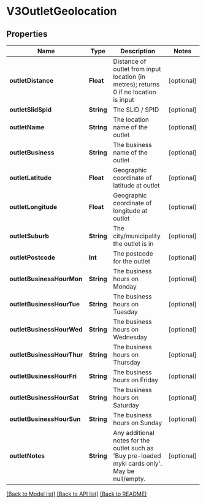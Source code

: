 # V3OutletGeolocation

## Properties
Name | Type | Description | Notes
------------ | ------------- | ------------- | -------------
**outletDistance** | **Float** | Distance of outlet from input location (in metres); returns 0 if no location is input | [optional] 
**outletSlidSpid** | **String** | The SLID / SPID | [optional] 
**outletName** | **String** | The location name of the outlet | [optional] 
**outletBusiness** | **String** | The business name of the outlet | [optional] 
**outletLatitude** | **Float** | Geographic coordinate of latitude at outlet | [optional] 
**outletLongitude** | **Float** | Geographic coordinate of longitude at outlet | [optional] 
**outletSuburb** | **String** | The city/municipality the outlet is in | [optional] 
**outletPostcode** | **Int** | The postcode for the outlet | [optional] 
**outletBusinessHourMon** | **String** | The business hours on Monday | [optional] 
**outletBusinessHourTue** | **String** | The business hours on Tuesday | [optional] 
**outletBusinessHourWed** | **String** | The business hours on Wednesday | [optional] 
**outletBusinessHourThur** | **String** | The business hours on Thursday | [optional] 
**outletBusinessHourFri** | **String** | The business hours on Friday | [optional] 
**outletBusinessHourSat** | **String** | The business hours on Saturday | [optional] 
**outletBusinessHourSun** | **String** | The business hours on Sunday | [optional] 
**outletNotes** | **String** | Any additional notes for the outlet such as &#39;Buy pre-loaded myki cards only&#39;. May be null/empty. | [optional] 

[[Back to Model list]](../README.md#documentation-for-models) [[Back to API list]](../README.md#documentation-for-api-endpoints) [[Back to README]](../README.md)


